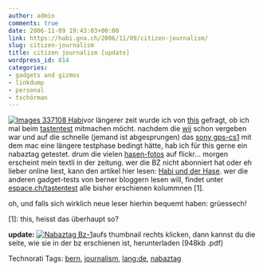 ```yaml
---
author: admin
comments: true
date: 2006-11-09 19:43:03+00:00
link: https://habi.gna.ch/2006/11/09/citizen-journalism/
slug: citizen-journalism
title: citizen journalism [update]
wordpress_id: 814
categories:
- gadgets and gizmos
- linkdump
- personal
- tschörman
---
```


[![ Images 337108 Habi](https://habi.gna.ch/wp-content/uploads/2006/11/images/_images_337108_habi-tm.jpg)](https://habi.gna.ch/wp-content/uploads/2006/11/images/_images_337108_habi.jpg)vor längerer zeit wurde ich von [this](http://borniert.com/) gefragt, ob ich mal beim [tastentest](http://espace.ch/artikel_257714.html) mitmachen möcht.
nachdem die [wii](https://pieceoplastic.com/index.php/2555/met-the-blogger-and-videotapped-him/#comment-651926) schon vergeben war und auf die schnelle (jemand ist abgesprungen) das [sony gps-cs1](http://tinyurl.com/yav3b8) mit dem mac eine längere testphase bedingt hätte, hab ich für this gerne ein nabaztag getestet. drum die vielen [hasen-fotos](http://flickr.com/photos/habi/tags/nabaztag/) auf flickr...
morgen erscheint mein textli in der zeitung.
wer die BZ nicht abonniert hat oder eh lieber online liest, kann den artikel hier lesen: [Habi und der Hase](http://espace.ch/artikel_279970.html). wer die anderen gadget-tests von berner bloggern lesen will, findet unter [espace.ch/tastentest](http://espace.ch/tastentest) alle bisher erschienen kolummnen [1].

oh, und falls sich wirklich neue leser hierhin bequemt haben: grüessech!

[1]: this, heisst das überhaupt so?

**update:** [![Nabaztag Bz-1](https://habi.gna.ch/wp-content/uploads/2006/11/images/nabaztag_bz-tm.jpg)](https://habi.gna.ch/wp-content/uploads/2006/11/images/nabaztag_bz.pdf)aufs thumbnail rechts klicken, dann kannst du die seite, wie sie in der bz erschienen ist, herunterladen (948kb .pdf)



Technorati Tags: [bern](http://www.technorati.com/tag/bern), [journalism](http://www.technorati.com/tag/journalism), [lang:de](http://www.technorati.com/tag/lang:de), [nabaztag](http://www.technorati.com/tag/nabaztag)
